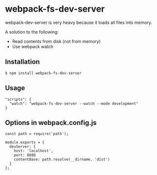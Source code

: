 # webpack-fs-dev-server

webpack-dev-server is very heavy because it loads all files into memory.

A solution to the following:

- Read contents from disk (not from memory)
- Use webpack watch

## Installation

```
$ npm install webpack-fs-dev-server
```

## Usage

```
"scripts": {
  "watch": "webpack-fs-dev-server --watch --mode development"
}
```

## Options in webpack.config.js

```
const path = require('path');

module.exports = {
  devServer: {
    host: 'localhost',
    port: 8888
    contentBase: path.resolve(__dirname, 'dist')
  }
};
```
